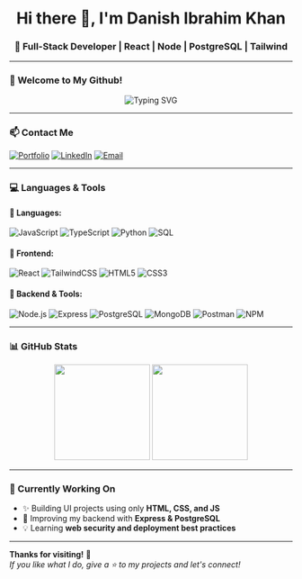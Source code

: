 <h1 align="center">Hi there 👋, I'm Danish Ibrahim Khan</h1>
<h3 align="center">🚀 Full-Stack Developer | React | Node | PostgreSQL | Tailwind</h3>

---

### 🌟 Welcome to My Github!

<p align="center">
  <img src="https://readme-typing-svg.herokuapp.com?font=Fira+Code&duration=3000&pause=500&color=00F763&center=true&vCenter=true&width=435&lines=Full-Stack+Web+Developer;Open+Source+Enthusiast;JavaScript+%7C+React+%7C+Node+%7C+SQL" alt="Typing SVG" />
</p>

---

### 📫 Contact Me
[![Portfolio](https://img.shields.io/badge/🌐%20Portfolio-blue?style=for-the-badge)](https://mr-danishibrahim.netlify.app/)
[![LinkedIn](https://img.shields.io/badge/LinkedIn-DanishIbrahimKhan-blue?logo=linkedin&style=for-the-badge)](https://linkedin.com/in/your-link)
[![Email](https://img.shields.io/badge/Email-danish@example.com-red?style=for-the-badge&logo=gmail)](mailto:danish@example.com)

---

### 💻 Languages & Tools

#### 🧠 Languages:
![JavaScript](https://img.shields.io/badge/-JavaScript-F7DF1E?logo=javascript&logoColor=black&style=flat-square)
![TypeScript](https://img.shields.io/badge/-TypeScript-3178C6?logo=typescript&logoColor=white&style=flat-square)
![Python](https://img.shields.io/badge/-Python-3776AB?logo=python&logoColor=white&style=flat-square)
![SQL](https://img.shields.io/badge/-SQL-4479A1?logo=mysql&logoColor=white&style=flat-square)

#### 🎨 Frontend:
![React](https://img.shields.io/badge/-React-61DAFB?logo=react&logoColor=black&style=flat-square)
![TailwindCSS](https://img.shields.io/badge/-TailwindCSS-38B2AC?logo=tailwind-css&logoColor=white&style=flat-square)
![HTML5](https://img.shields.io/badge/-HTML5-E34F26?logo=html5&logoColor=white&style=flat-square)
![CSS3](https://img.shields.io/badge/-CSS3-1572B6?logo=css3&logoColor=white&style=flat-square)

#### 🔧 Backend & Tools:
![Node.js](https://img.shields.io/badge/-Node.js-339933?logo=node.js&logoColor=white&style=flat-square)
![Express](https://img.shields.io/badge/-Express-000000?logo=express&logoColor=white&style=flat-square)
![PostgreSQL](https://img.shields.io/badge/-PostgreSQL-4169E1?logo=postgresql&logoColor=white&style=flat-square)
![MongoDB](https://img.shields.io/badge/-MongoDB-47A248?logo=mongodb&logoColor=white&style=flat-square)
![Postman](https://img.shields.io/badge/-Postman-FF6C37?logo=postman&logoColor=white&style=flat-square)
![NPM](https://img.shields.io/badge/-NPM-CB3837?logo=npm&logoColor=white&style=flat-square)

---

### 📊 GitHub Stats
<p align="center">
  <img src="https://github-readme-stats.vercel.app/api?username=DanishIbrahimKhan&show_icons=true&theme=radical" height="170" />
  <img src="https://github-readme-stats.vercel.app/api/top-langs/?username=DanishIbrahimKhan&layout=compact&theme=radical" height="170" />
</p>

---

### 🧠 Currently Working On
- ✨ Building UI projects using only **HTML, CSS, and JS**
- 🧩 Improving my backend with **Express & PostgreSQL**
- 💡 Learning **web security and deployment best practices**

---

**Thanks for visiting!** 🙌  
_If you like what I do, give a ⭐ to my projects and let's connect!_
